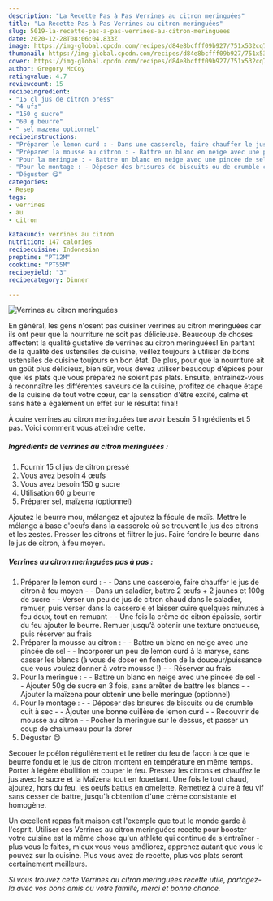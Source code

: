 ```yaml
---
description: "La Recette Pas à Pas Verrines au citron meringuées"
title: "La Recette Pas à Pas Verrines au citron meringuées"
slug: 5019-la-recette-pas-a-pas-verrines-au-citron-meringuees
date: 2020-12-28T08:06:04.833Z
image: https://img-global.cpcdn.com/recipes/d84e8bcfff09b927/751x532cq70/verrines-au-citron-meringuees-photo-principale-de-la-recette.jpg
thumbnail: https://img-global.cpcdn.com/recipes/d84e8bcfff09b927/751x532cq70/verrines-au-citron-meringuees-photo-principale-de-la-recette.jpg
cover: https://img-global.cpcdn.com/recipes/d84e8bcfff09b927/751x532cq70/verrines-au-citron-meringuees-photo-principale-de-la-recette.jpg
author: Gregory McCoy
ratingvalue: 4.7
reviewcount: 15
recipeingredient:
- "15 cl jus de citron press"
- "4 ufs"
- "150 g sucre"
- "60 g beurre"
- " sel mazena optionnel"
recipeinstructions:
- "Préparer le lemon curd : - Dans une casserole, faire chauffer le jus de citron à feu moyen - Dans un saladier, battre 2 œufs + 2 jaunes et 100g de sucre - Verser un peu de jus de citron chaud dans le saladier, remuer, puis verser dans la casserole et laisser cuire quelques minutes à feu doux, tout en remuant - Une fois la crème de citron épaissie, sortir du feu ajouter le beurre. Remuer jusqu’à obtenir une texture onctueuse, puis réserver au frais"
- "Préparer la mousse au citron : - Battre un blanc en neige avec une pincée de sel - Incorporer un peu de lemon curd à la maryse, sans casser les blancs (à vous de doser en fonction de la douceur/puissance que vous voulez donner à votre mousse !) - Réserver au frais"
- "Pour la meringue : - Battre un blanc en neige avec une pincée de sel - Ajouter 50g de sucre en 3 fois, sans arrêter de battre les blancs - Ajouter la maïzena pour obtenir une belle meringue (optionnel)"
- "Pour le montage : - Déposer des brisures de biscuits ou de crumble cuit à sec - Ajouter une bonne cuillère de lemon curd - Recouvrir de mousse au citron - Pocher la meringue sur le dessus, et passer un coup de chalumeau pour la dorer"
- "Déguster 😋"
categories:
- Resep
tags:
- verrines
- au
- citron

katakunci: verrines au citron 
nutrition: 147 calories
recipecuisine: Indonesian
preptime: "PT12M"
cooktime: "PT55M"
recipeyield: "3"
recipecategory: Dinner

---
```



![Verrines au citron meringuées](https://img-global.cpcdn.com/recipes/d84e8bcfff09b927/751x532cq70/verrines-au-citron-meringuees-photo-principale-de-la-recette.jpg)

En général, les gens n'osent pas cuisiner verrines au citron meringuées car ils ont peur que la nourriture ne soit pas délicieuse. Beaucoup de choses affectent la qualité gustative de verrines au citron meringuées! En partant de la qualité des ustensiles de cuisine, veillez toujours à utiliser de bons ustensiles de cuisine toujours en bon état. De plus, pour que la nourriture ait un goût plus délicieux, bien sûr, vous devez utiliser beaucoup d'épices pour que les plats que vous préparez ne soient pas plats. Ensuite, entraînez-vous à reconnaître les différentes saveurs de la cuisine, profitez de chaque étape de la cuisine de tout votre cœur, car la sensation d'être excité, calme et sans hâte a également un effet sur le résultat final!

<!--inarticleads1-->

À cuire verrines au citron meringuées tue avoir besoin 5 Ingrédients et 5 pas. Voici comment vous atteindre cette.

##### Ingrédients de verrines au citron meringuées :

1. Fournir 15 cl jus de citron pressé
1. Vous avez besoin 4 œufs
1. Vous avez besoin 150 g sucre
1. Utilisation 60 g beurre
1. Préparer  sel, maïzena (optionnel)


Ajoutez le beurre mou, mélangez et ajoutez la fécule de maïs. Mettre le mélange à base d&#39;oeufs dans la casserole où se trouvent le jus des citrons et les zestes. Presser les citrons et filtrer le jus. Faire fondre le beurre dans le jus de citron, à feu moyen. 

<!--inarticleads2-->

##### Verrines au citron meringuées pas à pas :

1. Préparer le lemon curd : - - Dans une casserole, faire chauffer le jus de citron à feu moyen - - Dans un saladier, battre 2 œufs + 2 jaunes et 100g de sucre - - Verser un peu de jus de citron chaud dans le saladier, remuer, puis verser dans la casserole et laisser cuire quelques minutes à feu doux, tout en remuant - - Une fois la crème de citron épaissie, sortir du feu ajouter le beurre. Remuer jusqu’à obtenir une texture onctueuse, puis réserver au frais
1. Préparer la mousse au citron : - - Battre un blanc en neige avec une pincée de sel - - Incorporer un peu de lemon curd à la maryse, sans casser les blancs (à vous de doser en fonction de la douceur/puissance que vous voulez donner à votre mousse !) - - Réserver au frais
1. Pour la meringue : - - Battre un blanc en neige avec une pincée de sel - - Ajouter 50g de sucre en 3 fois, sans arrêter de battre les blancs - - Ajouter la maïzena pour obtenir une belle meringue (optionnel)
1. Pour le montage : - - Déposer des brisures de biscuits ou de crumble cuit à sec - - Ajouter une bonne cuillère de lemon curd - - Recouvrir de mousse au citron - - Pocher la meringue sur le dessus, et passer un coup de chalumeau pour la dorer
1. Déguster 😋


Secouer le poêlon régulièrement et le retirer du feu de façon à ce que le beurre fondu et le jus de citron montent en température en même temps. Porter à légère ébullition et couper le feu. Pressez les citrons et chauffez le jus avec le sucre et la Maïzena tout en fouettant. Une fois le tout chaud, ajoutez, hors du feu, les oeufs battus en omelette. Remettez à cuire à feu vif sans cesser de battre, jusqu&#39;à obtention d&#39;une crème consistante et homogène. 

<!--inarticleads1-->

<p>
Un excellent repas fait maison est l'exemple que tout le monde garde à l'esprit. Utiliser ces Verrines au citron meringuées recette pour booster votre cuisine est la même chose qu'un athlète qui continue de s'entraîner - plus vous le faites, mieux vous vous améliorez, apprenez autant que vous le pouvez sur la cuisine. Plus vous avez de recette, plus vos plats seront certainement meilleurs.
</p>

<p>
<i>Si vous trouvez cette Verrines au citron meringuées recette utile, partagez-la avec vos bons amis ou votre famille, merci et bonne chance.</i>
</p>

